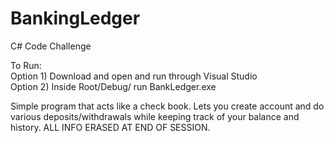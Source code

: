 # BankingLedger
C# Code Challenge

To Run: <br>
Option 1) Download and open and run through Visual Studio<br>
Option 2) Inside Root/Debug/ run BankLedger.exe<br>

Simple program that acts like a check book. Lets you create account and do various deposits/withdrawals while keeping track of your balance and history. ALL INFO ERASED AT END OF SESSION.
